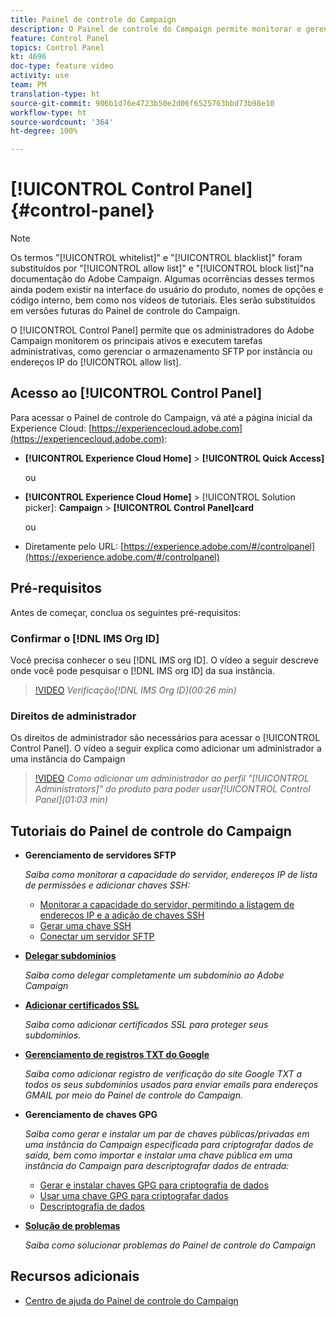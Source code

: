 ```yaml
---
title: Painel de controle do Campaign
description: O Painel de controle do Campaign permite monitorar e gerenciar o armazenamento SFTP por instância e endereços IP na lista de permissões.
feature: Control Panel
topics: Control Panel
kt: 4696
doc-type: feature video
activity: use
team: PM
translation-type: ht
source-git-commit: 906b1d76e4723b50e2d06f6525763bbd73b98e10
workflow-type: ht
source-wordcount: '364'
ht-degree: 100%

---
```



# [!UICONTROL Control Panel] {#control-panel}

>[!NOTE]
>
>Os termos &quot;[!UICONTROL whitelist]&quot; e &quot;[!UICONTROL blacklist]&quot; foram substituídos por &quot;[!UICONTROL allow list]&quot; e &quot;[!UICONTROL block list]&quot;na documentação do Adobe Campaign. Algumas ocorrências desses termos ainda podem existir na interface do usuário do produto, nomes de opções e código interno, bem como nos vídeos de tutoriais. Eles serão substituídos em versões futuras do Painel de controle do Campaign.

O [!UICONTROL Control Panel] permite que os administradores do Adobe Campaign monitorem os principais ativos e executem tarefas administrativas, como gerenciar o armazenamento SFTP por instância ou endereços IP do [!UICONTROL allow list].

## Acesso ao [!UICONTROL Control Panel]

Para acessar o Painel de controle do Campaign, vá até a página inicial da Experience Cloud: [https://experiencecloud.adobe.com](https://experiencecloud.adobe.com):

* **[!UICONTROL Experience Cloud Home]** > **[!UICONTROL Quick Access]**

   ou
* **[!UICONTROL Experience Cloud Home]**  > [!UICONTROL Solution picker]: **Campaign** > **[!UICONTROL Control Panel]card**

   ou

* Diretamente pelo URL: [https://experience.adobe.com/#/controlpanel](https://experience.adobe.com/#/controlpanel)

## Pré-requisitos

Antes de começar, conclua os seguintes pré-requisitos:

### Confirmar o [!DNL IMS Org ID]

Você precisa conhecer o seu [!DNL IMS org ID]. O vídeo a seguir descreve onde você pode pesquisar o [!DNL IMS org ID] da sua instância.

>[!VIDEO](https://video.tv.adobe.com/v/27183?quality=12&captions=por_br)
*Verificação[!DNL IMS Org ID](00:26 min)*

### Direitos de administrador

Os direitos de administrador são necessários para acessar o [!UICONTROL Control Panel].
O vídeo a seguir explica como adicionar um administrador a uma instância do Campaign

>[!VIDEO](https://video.tv.adobe.com/v/27147?quality=12&captions=por_br)
*Como adicionar um administrador ao perfil &quot;[!UICONTROL Administrators]&quot; do produto para poder usar[!UICONTROL Control Panel](01:03 min)*

## Tutoriais do Painel de controle do Campaign

* **Gerenciamento de servidores SFTP**

   *Saiba como monitorar a capacidade do servidor, endereços IP de lista de permissões e adicionar chaves SSH:*

   * [Monitorar a capacidade do servidor, permitindo a listagem de endereços IP e a adição de chaves SSH](/help/administrating/control-panel/monitoring-server-capacity-allow-listing-adding-ssh-key.md)
   * [Gerar uma chave SSH](/help/administrating/control-panel/generate-ssh-key.md)
   * [Conectar um servidor SFTP](/help/administrating/control-panel/connect-to-sftp-server.md)
* **[Delegar subdomínios](/help/administrating/control-panel/subdomain-delegation.md)**

   *Saiba como delegar completamente um subdomínio ao Adobe Campaign*
* **[Adicionar certificados SSL](/help/administrating/control-panel/adding-ssl-certificates.md)**

   *Saiba como adicionar certificados SSL para proteger seus subdomínios.*

* **[Gerenciamento de registros TXT do Google](/help/administrating/control-panel/google-txt-record-management.md)**

   *Saiba como adicionar registro de verificação do site Google TXT a todos os seus subdomínios usados para enviar emails para endereços GMAIL por meio do Painel de controle do Campaign.*

* **Gerenciamento de chaves GPG**

   *Saiba como gerar e instalar um par de chaves públicas/privadas em uma instância do Campaign especificada para criptografar dados de saída, bem como importar e instalar uma chave pública em uma instância do Campaign para descriptografar dados de entrada:*

   * [Gerar e instalar chaves GPG para criptografia de dados](./gpg-key-management/generating-and-installing-gpg-keys-for-data-encryption.md)
   * [Usar uma chave GPG para criptografar dados](./gpg-key-management/using-a-gpg-key-to-encrypt-data.md)
   * [Descriptografia de dados](./gpg-key-management/decrypting-data.md)

* **[Solução de problemas](/help/administrating/control-panel/trouble-shooting.md)**

   *Saiba como solucionar problemas do Painel de controle do Campaign*

## Recursos adicionais

* [Centro de ajuda do Painel de controle do Campaign](https://docs.adobe.com/content/help/pt-BR/control-panel/using/control-panel-home.translate.html)

